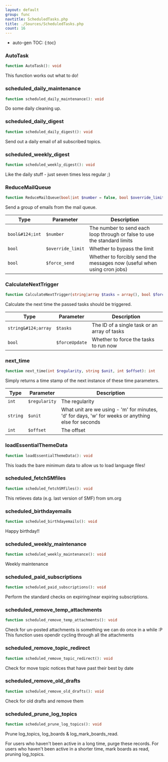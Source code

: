 ```yaml
---
layout: default
group: func
navtitle: ScheduledTasks.php
title: ./Sources/ScheduledTasks.php
count: 16
---
```

* auto-gen TOC:
{:toc}
### AutoTask

```php
function AutoTask(): void
```
This function works out what to do!



### scheduled_daily_maintenance

```php
function scheduled_daily_maintenance(): void
```
Do some daily cleaning up.



### scheduled_daily_digest

```php
function scheduled_daily_digest(): void
```
Send out a daily email of all subscribed topics.



### scheduled_weekly_digest

```php
function scheduled_weekly_digest(): void
```
Like the daily stuff - just seven times less regular ;)



### ReduceMailQueue

```php
function ReduceMailQueue(bool|int $number = false, bool $override_limit = false, bool $force_send = false): bool
```
Send a group of emails from the mail queue.



Type|Parameter|Description
---|---|---
`bool&#124;int`|`$number`|The number to send each loop through or false to use the standard limits
`bool`|`$override_limit`|Whether to bypass the limit
`bool`|`$force_send`|Whether to forcibly send the messages now (useful when using cron jobs)

### CalculateNextTrigger

```php
function CalculateNextTrigger(string|array $tasks = array(), bool $forceUpdate = false): void
```
Calculate the next time the passed tasks should be triggered.



Type|Parameter|Description
---|---|---
`string&#124;array`|`$tasks`|The ID of a single task or an array of tasks
`bool`|`$forceUpdate`|Whether to force the tasks to run now

### next_time

```php
function next_time(int $regularity, string $unit, int $offset): int
```
Simply returns a time stamp of the next instance of these time parameters.



Type|Parameter|Description
---|---|---
`int`|`$regularity`|The regularity
`string`|`$unit`|What unit are we using - 'm' for minutes, 'd' for days, 'w' for weeks or anything else for seconds
`int`|`$offset`|The offset

### loadEssentialThemeData

```php
function loadEssentialThemeData(): void
```
This loads the bare minimum data to allow us to load language files!



### scheduled_fetchSMfiles

```php
function scheduled_fetchSMfiles(): void
```
This retieves data (e.g. last version of SMF) from sm.org



### scheduled_birthdayemails

```php
function scheduled_birthdayemails(): void
```
Happy birthday!!



### scheduled_weekly_maintenance

```php
function scheduled_weekly_maintenance(): void
```
Weekly maintenance



### scheduled_paid_subscriptions

```php
function scheduled_paid_subscriptions(): void
```
Perform the standard checks on expiring/near expiring subscriptions.



### scheduled_remove_temp_attachments

```php
function scheduled_remove_temp_attachments(): void
```
Check for un-posted attachments is something we can do once in a while :P
This function uses opendir cycling through all the attachments



### scheduled_remove_topic_redirect

```php
function scheduled_remove_topic_redirect(): void
```
Check for move topic notices that have past their best by date



### scheduled_remove_old_drafts

```php
function scheduled_remove_old_drafts(): void
```
Check for old drafts and remove them



### scheduled_prune_log_topics

```php
function scheduled_prune_log_topics(): void
```
Prune log_topics, log_boards & log_mark_boards_read.

For users who haven't been active in a long time, purge these records.
For users who haven't been active in a shorter time, mark boards as read,
pruning log_topics.

